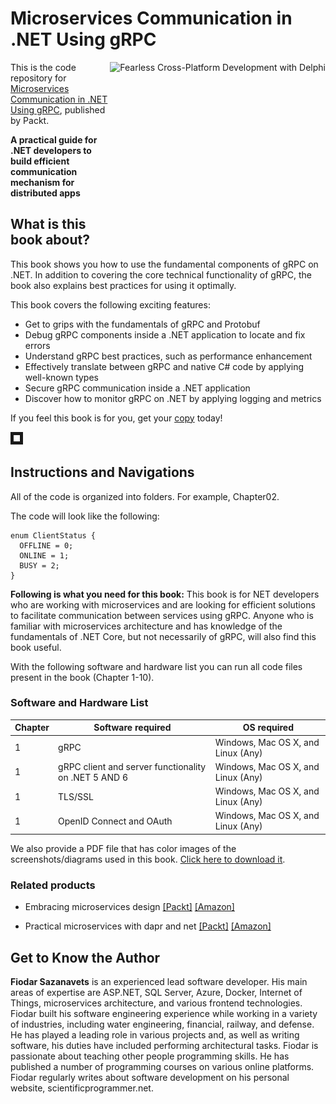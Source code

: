 # Microservices Communication in .NET Using gRPC

<a href="https://www.packtpub.com/product/microservices-communication-in-net-using-grpc/9781803236438"><img src="https://static.packt-cdn.com/products/9781803236438/cover/smaller" alt="Fearless Cross-Platform Development with Delphi" height="256px" align="right"></a>

This is the code repository for [Microservices Communication in .NET Using gRPC](https://www.packtpub.com/product/microservices-communication-in-net-using-grpc/9781803236438), published by Packt.

**A practical guide for .NET developers to build efficient communication mechanism for distributed apps**

## What is this book about?
This book shows you how to use the fundamental components of gRPC on .NET. In addition to covering the core technical functionality of gRPC, the book also explains best practices for using it optimally.

This book covers the following exciting features:
* Get to grips with the fundamentals of gRPC and Protobuf
* Debug gRPC components inside a .NET application to locate and fix errors
* Understand gRPC best practices, such as performance enhancement
* Effectively translate between gRPC and native C# code by applying well-known types
* Secure gRPC communication inside a .NET application
* Discover how to monitor gRPC on .NET by applying logging and metrics

If you feel this book is for you, get your [copy](https://www.amazon.com/dp/B09MV536LY) today!

<a href="https://www.packtpub.com/?utm_source=github&utm_medium=banner&utm_campaign=GitHubBanner"><img src="https://raw.githubusercontent.com/PacktPublishing/GitHub/master/GitHub.png" 
alt="https://www.packtpub.com/" border="5" /></a>

## Instructions and Navigations
All of the code is organized into folders. For example, Chapter02.

The code will look like the following:
```
enum ClientStatus {
  OFFLINE = 0;
  ONLINE = 1;
  BUSY = 2;  
}

```

**Following is what you need for this book:**
This book is for NET developers who are working with microservices and are looking for efficient solutions to facilitate communication between services using gRPC. Anyone who is familiar with microservices architecture and has knowledge of the fundamentals of .NET Core, but not necessarily of gRPC, will also find this book useful.

With the following software and hardware list you can run all code files present in the book (Chapter 1-10).
### Software and Hardware List
| Chapter | Software required | OS required |
| -------- | ------------------------------------ | ----------------------------------- |
| 1 | gRPC |Windows, Mac OS X, and Linux (Any) |
| 1 | gRPC client and server functionality on .NET 5 AND 6 | Windows, Mac OS X, and Linux (Any) |
| 1 | TLS/SSL| Windows, Mac OS X, and Linux (Any)|
| 1 | OpenID Connect and OAuth |Windows, Mac OS X, and Linux (Any) |


We also provide a PDF file that has color images of the screenshots/diagrams used in this book. [Click here to download it](https://static.packt-cdn.com/downloads/9781803236438_ColorImages.pdf).

### Related products
* Embracing microservices design [[Packt]](https://www.packtpub.com/product/embracing-microservices-design/9781801818384) [[Amazon]](https://www.amazon.com/dp/180181838X)

* Practical microservices with dapr and net [[Packt]](https://www.packtpub.com/product/practical-microservices-with-dapr-and-net/9781800568372) [[Amazon]](https://www.amazon.com/dp/1800568371)





## Get to Know the Author
**Fiodar Sazanavets**
is an experienced lead software developer. His main areas of expertise are ASP.NET, SQL Server, Azure, Docker, Internet of Things, microservices architecture, and various frontend technologies. Fiodar built his software engineering experience while working in a variety of industries, including water engineering, financial, railway, and defense. He has played a leading role in various projects and, as well as writing software, his duties have included performing architectural tasks. Fiodar is passionate about teaching other people programming skills. He has published a number of programming courses on various online platforms. Fiodar regularly writes about software development on his personal website, scientificprogrammer.net.	
